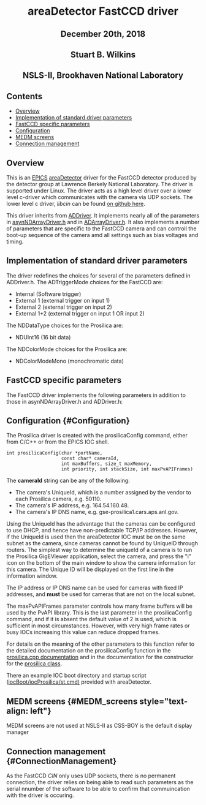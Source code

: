 <h1 align="center"> areaDetector FastCCD driver </h1>
<h2 align="center"> December 20th, 2018 </h2> 
<h2 align="center"> Stuart B. Wilkins </h2>
<h2 align="center"> NSLS-II, Brookhaven National Laboratory </h2>

Contents
--------

-   [Overview](#overview)
-   [Implementation of standard driver parameters](#implementation-of-standard-driver-parameters)
-   [FastCCD specific parameters](#fastccd-specific-parameters)
-   [Configuration](#configuration)
-   [MEDM screens](#medm-screens)
-   [Connection management](#connection-management)

Overview
--------

This is an [EPICS](http://www.aps.anl.gov/epics/)
[areaDetector](areaDetector.html) driver for the FastCCD detector
produced by the detector group at Lawrence Berkely National Laboratory.
The driver is supported under Linux. The driver acts as a high level
driver over a lower level c-driver which communicates with the camera
via UDP sockets. The lower level c driver, *libcin* can be found [on
github here](https://github.com/NSLS-II/libcin).

This driver inherits from [ADDriver](areaDetectorDoc.html#ADDriver). It
implements nearly all of the parameters in
[asynNDArrayDriver.h](areaDetectorDoxygenHTML/asyn_n_d_array_driver_8h.html)
and in [ADArrayDriver.h](areaDetectorDoxygenHTML/_a_d_driver_8h.html).
It also implements a number of parameters that are specific to the
FastCCD camera and can controll the boot-up sequence of the camera amd
all settings such as bias voltages and timing.

Implementation of standard driver parameters
--------------------------------------------

The driver redefines the choices for several of the parameters defined
in ADDriver.h. The ADTriggerMode choices for the FastCCD are:

-   Internal (Software trigger)
-   External 1 (external trigger on input 1)
-   External 2 (external trigger on input 2)
-   External 1+2 (external trigger on input 1 OR input 2)

The NDDataType choices for the Prosilica are:

-   NDUInt16 (16 bit data)

The NDColorMode choices for the Prosilica are:

-   NDColorModeMono (monochromatic data)

FastCCD specific parameters
---------------------------

The FastCCD driver implements the following parameters in addition to
those in asynNDArrayDriver.h and ADDriver.h:




Configuration {#Configuration}
------------------------------

The Prosilica driver is created with the prosilicaConfig command, either
from C/C++ or from the EPICS IOC shell.

    int prosilicaConfig(char *portName,
                        const char* cameraId,
                        int maxBuffers, size_t maxMemory,
                        int priority, int stackSize, int maxPvAPIFrames)
      

The **cameraId** string can be any of the following:

-   The camera\'s UniqueId, which is a number assigned by the vendor to
    each Prosilica camera, e.g. 50110.
-   The camera\'s IP address, e.g. 164.54.160.48.
-   The camera\'s IP DNS name, e.g. gse-prosilica1.cars.aps.anl.gov.

Using the UniqueId has the advantage that the cameras can be configured
to use DHCP, and hence have non-predictable TCP/IP addresses. However,
if the UniqueId is used then the areaDetector IOC must be on the same
subnet as the camera, since cameras cannot be found by UniqueID through
routers. The simplest way to determine the uniqueId of a camera is to
run the Prosilica GigEViewer application, select the camera, and press
the \"i\" icon on the bottom of the main window to show the camera
information for this camera. The Unique ID will be displayed on the
first line in the information window.

The IP address or IP DNS name can be used for cameras with fixed IP
addresses, and **must** be used for cameras that are not on the local
subnet.

The maxPvAPIFrames parameter controls how many frame buffers will be
used by the PvAPI library. This is the last parameter in the
prosilicaConfig command, and if it is absent the default value of 2 is
used, which is sufficient in most circumstances. However, with very high
frame rates or busy IOCs increasing this value can reduce dropped
frames.

For details on the meaning of the other parameters to this function
refer to the detailed documentation on the prosilicaConfig function in
the [prosilica.cpp
documentation](areaDetectorDoxygenHTML/prosilica_8cpp.html) and in the
documentation for the constructor for the [prosilica
class](areaDetectorDoxygenHTML/classprosilica.html).

There an example IOC boot directory and startup script
([iocBoot/iocProsilica/st.cmd)](prosilica_st_cmd.html) provided with
areaDetector.

MEDM screens {#MEDM_screens style="text-align: left"}
-----------------------------------------------------

MEDM screens are not used at NSLS-II as CSS-BOY is the default display manager

Connection management {#ConnectionManagement}
---------------------------------------------

As the FastCCD _CIN_ only uses UDP sockets, there is no permanent connection,
the driver relies on being able to read such parameters as the serial nnumber
of the software to be able to confirm that commuincation with the driver is
occuring.

